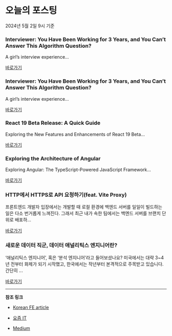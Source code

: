 # 오늘의 포스팅 
2024년 5월 2일 9시 기준 

### Interviewer: You Have Been Working for 3 Years, and You Can’t Answer This Algorithm Question? 

 A girl’s interview experience... 

 [바로가기](https://medium.com/m/signin?actionUrl=https%3A%2F%2Fmedium.com%2F_%2Fbookmark%2Fp%2Fa408035eec99&operation=register&redirect=https%3A%2F%2Ffatfish.medium.com%2Finterviewer-you-have-been-working-for-3-years-and-you-cant-answer-this-algorithm-question-a408035eec99&source=---------0-84----------react------bookmark_preview----6d6b77bb_7869_4a85_8c3b_49b5a7de0388-------) 

### Interviewer: You Have Been Working for 3 Years, and You Can’t Answer This Algorithm Question? 

 A girl’s interview experience... 

 [바로가기](https://medium.com/m/signin?actionUrl=https%3A%2F%2Fmedium.com%2F_%2Fbookmark%2Fp%2Fa408035eec99&operation=register&redirect=https%3A%2F%2Ffatfish.medium.com%2Finterviewer-you-have-been-working-for-3-years-and-you-cant-answer-this-algorithm-question-a408035eec99&source=---------0-84----------javascript------bookmark_preview----d9b29370_b853_4687_97e3_b0c47ba31003-------) 

### React 19 Beta Release: A Quick Guide 

 Exploring the New Features and Enhancements of React 19 Beta... 

 [바로가기](https://medium.com/m/signin?actionUrl=https%3A%2F%2Fmedium.com%2F_%2Fbookmark%2Fp%2F05678e2ed571&operation=register&redirect=https%3A%2F%2Fjavascript.plainenglish.io%2Freact-19-beta-release-a-quick-guide-05678e2ed571&source=---------0-84----------typescript------bookmark_preview----0ef0438b_a221_45a4_ade2_f84dc4da0a6c-------) 

### Exploring the Architecture of Angular 

 Exploring Angular: The TypeScript-Powered JavaScript Framework... 

 [바로가기](https://medium.com/m/signin?actionUrl=https%3A%2F%2Fmedium.com%2F_%2Fbookmark%2Fp%2Fdd61a05b752f&operation=register&redirect=https%3A%2F%2Fmedium.com%2F%40goncakoprulu%2Fexploring-the-architecture-of-angular-dd61a05b752f&source=---------0-84----------frontend------bookmark_preview----bc1b1633_6049_4f22_b1bd_6260102bc66e-------) 

### HTTP에서 HTTPS로 API 요청하기(feat. Vite Proxy) 

 프론트엔드 개발자 입장에서는 개발할 때 로컬 환경에 백엔드 서버를 일일이 빌드하는 일은 다소 번거롭게 느껴진다. 그래서 최근 내가 속한 팀에서는 백엔드 서버를 브랜치 단위로 배포하... 

 [바로가기](https://yozm.wishket.com/magazine/detail/2565/) 

### 새로운 데이터 직군, 데이터 애널리틱스 엔지니어란? 

 ‘애널리틱스 엔지니어’, 혹은 ‘분석 엔지니어’라고 들어보셨나요? 미국에서는 대략 3~4년 전부터 화제가 되기 시작했고, 한국에서는 작년부터 본격적으로 주목받고 있습니다. 간단히 ... 

 [바로가기](https://yozm.wishket.com/magazine/detail/2563/) 

---

**참조 링크**

- [Korean FE article](https://kofearticle.substack.com) 

- [요즘 IT](https://yozm.wishket.com/magazine) 

- [Medium](https://medium.com) 

